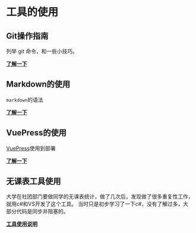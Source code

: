 # 工具的使用

## Git操作指南

列举 git 命令，和一些小技巧。

[**了解一下**](/git)

## Markdown的使用
```markdown```的语法

[**了解一下**](/markdown)

## VuePress的使用

[VuePress](https://v1.vuepress.vuejs.org/zh/)使用到部署

[**了解一下**](/vuepress)

## 无课表工具使用

大学在社团部门要做同学的无课表统计，做了几次后，发现做了很多重复性工作，就用c#和VS开发了这个工具。
当时只是初步学习了一下c#，没有了解过多，大部分代码是同步并阻塞的。

[**工具使用说明**](/mydoc/无课表工具使用.html)
